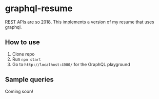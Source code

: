 # graphql-resume

[REST APIs are so 2018.](https://github.com/mmlumba/resume-api) This implements a version of my resume that uses graphql.

## How to use

1. Clone repo
2. Run `npm start`
3. Go to `http://localhost:4000/` for the GraphQL playground

## Sample queries

Coming soon!